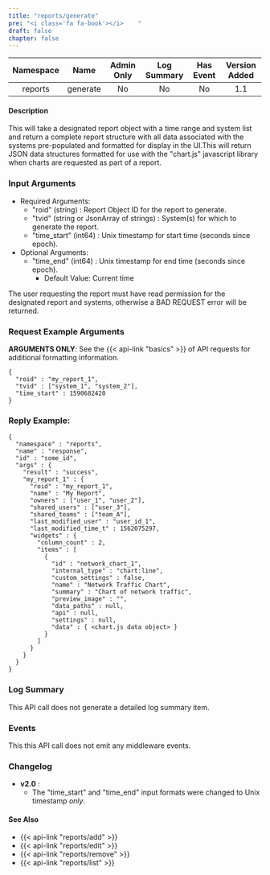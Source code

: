 ```yaml
---
title: "reports/generate"
pre: "<i class='fa fa-book'></i>	"
draft: false
chapter: false
---
```


| Namespace | Name | Admin Only | Log Summary | Has Event | Version Added
|:----------------:|:--------:|:--------:|:--------:|:--------:|:---:|
| reports | generate | No | No | No | 1.1 |

#### Description
This will take a designated report object with a time range and system list and return a complete report structure with all data associated with the systems pre-populated and formatted for display in the UI.This will return JSON data structures formatted for use with the "chart.js" javascript library when charts are requested as part of a report.

### Input Arguments
* Required Arguments: 
   * "roid" (string) : Report Object ID for the report to generate.
   * "tvid" (string or JsonArray of strings) : System(s) for which to generate the report.
   * "time_start" (int64) : Unix timestamp for start time (seconds since epoch).
* Optional Arguments:
   * "time_end" (int64) : Unix timestamp for end time (seconds since epoch).
      * Default Value: Current time

The user requesting the report must have read permission for the designated report and systems, otherwise a BAD REQUEST error will be returned.

### Request Example Arguments
**ARGUMENTS ONLY**: See the {{< api-link "basics" >}} of API requests for additional formatting information.

```
{
  "roid" : "my_report_1",
  "tvid" : ["system_1", "system_2"],
  "time_start" : 1590682420
}
```

### Reply Example:
```
{
  "namespace" : "reports",
  "name" : "response",
  "id" : "some_id",
  "args" : {
    "result" : "success",
    "my_report_1" : {
      "roid" : "my_report_1",
      "name" : "My Report",
      "owners" : ["user_1", "user_2"],
      "shared_users" : ["user_3"],
      "shared_teams" : ["team_A"],
      "last_modified_user" : "user_id_1",
      "last_modified_time_t" : 1562075297,
      "widgets" : { 
        "column_count" : 2,
        "items" : [
          {
            "id" : "network_chart_1",
            "internal_type" : "chart:line",
            "custom_settings" : false,
            "name" : "Network Traffic Chart",
            "summary" : "Chart of network traffic",
            "preview_image" : "",
            "data_paths" : null,
            "api" : null,
            "settings" : null,
            "data" : { <chart.js data object> }
          }
        ]
      }
    }
  }
}
```
### Log Summary
This API call does not generate a detailed log summary item.

### Events
This this API call does not emit any middleware events.

### Changelog
* **v2.0** : 
   * The "time_start" and "time_end" input formats were changed to Unix timestamp *only*.

#### See Also
* {{< api-link "reports/add" >}}
* {{< api-link "reports/edit" >}}
* {{< api-link "reports/remove" >}}
* {{< api-link "reports/list" >}}
